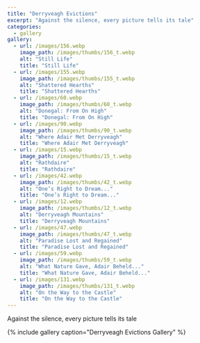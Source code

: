 ```yaml
---
title: "Derryveagh Evictions"
excerpt: "Against the silence, every picture tells its tale"
categories:
  - gallery
gallery:
  - url: /images/156.webp
    image_path: /images/thumbs/156_t.webp
    alt: "Still Life"
    title: "Still Life"
  - url: /images/155.webp
    image_path: /images/thumbs/155_t.webp
    alt: "Shattered Hearths"
    title: "Shattered Hearths"
  - url: /images/60.webp
    image_path: /images/thumbs/60_t.webp
    alt: "Donegal: From On High"
    title: "Donegal: From On High"
  - url: /images/90.webp
    image_path: /images/thumbs/90_t.webp
    alt: "Where Adair Met Derryveagh"
    title: "Where Adair Met Derryveagh"
  - url: /images/15.webp
    image_path: /images/thumbs/15_t.webp
    alt: "Rathdaire"
    title: "Rathdaire"
  - url: /images/42.webp
    image_path: /images/thumbs/42_t.webp
    alt: "One’s Right to Dream..."
    title: "One’s Right to Dream..."
  - url: /images/12.webp
    image_path: /images/thumbs/12_t.webp
    alt: "Derryveagh Mountains"
    title: "Derryveagh Mountains"    
  - url: /images/47.webp
    image_path: /images/thumbs/47_t.webp
    alt: "Paradise Lost and Regained"
    title: "Paradise Lost and Regained"
  - url: /images/59.webp
    image_path: /images/thumbs/59_t.webp
    alt: "What Nature Gave, Adair Beheld..."
    title: "What Nature Gave, Adair Beheld..."   
  - url: /images/131.webp
    image_path: /images/thumbs/131_t.webp
    alt: "On the Way to the Castle"
    title: "On the Way to the Castle"    
---
```

Against the silence, every picture tells its tale

{% include gallery caption="Derryveagh Evictions Gallery" %}
